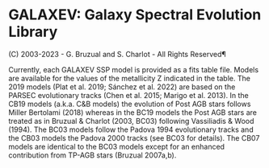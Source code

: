# GALAXEV: Galaxy Spectral Evolution Library

(C) 2003-2023 - G. Bruzual and S. Charlot - All Rights Reserved¶

Currently, each GALAXEV SSP model is provided as a fits table file. Models are available for the values of the metallicity Z indicated in the table. The 2019 models (Plat et al. 2019; Sánchez et al. 2022) are based on the PARSEC evolutionary tracks (Chen et al. 2015; Marigo et al. 2013). In the CB19 models (a.k.a. C&B models) the evolution of Post AGB stars follows Miller Bertolami (2018) whereas in the BC19 models the Post AGB stars are treated as in Bruzual & Charlot (2003, BC03) following Vassiliadis & Wood (1994). The BC03 models follow the Padova 1994 evolutionary tracks and the CB03 models the Padova 2000 tracks (see BC03 for details). The CB07 models are identical to the BC03 models except for an enhanced contribution from TP-AGB stars (Bruzual 2007a,b).
